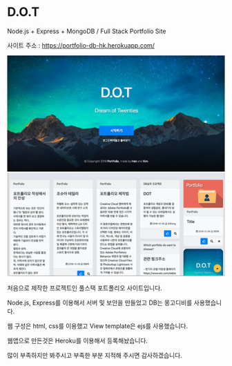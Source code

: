 # D.O.T

Node.js + Express + MongoDB / Full Stack Portfolio Site

사이트 주소 : https://portfolio-db-hk.herokuapp.com/

![Welcome](./images/Welcome.png)
![Main](./images/Main.png)

처음으로 제작한 프로젝트인 풀스택 포트폴리오 사이트입니다.

Node.js, Express를 이용해서 서버 및 보안을 만들었고 DB는 몽고디비를 사용했습니다.

웹 구성은 html, css를 이용했고 View template은 ejs를 사용했습니다.

웹앱으로 만든것은 Heroku를 이용해서 등록해놨습니다.

많이 부족하지만 봐주시고 부족한 부분 지적해 주시면 감사하겠습니다.
